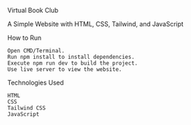 Virtual Book Club

A Simple Website with HTML, CSS, Tailwind, and JavaScript

How to Run

    Open CMD/Terminal.
    Run npm install to install dependencies.
    Execute npm run dev to build the project.
    Use live server to view the website.

Technologies Used

    HTML
    CSS
    Tailwind CSS
    JavaScript
